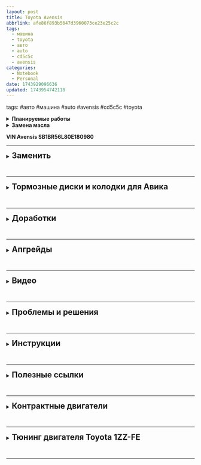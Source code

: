 ```yaml
---
layout: post
title: Toyota Avensis
abbrlink: afe86f893b5647d3960073ce23e25c2c
tags:
  - машина
  - toyota
  - авто
  - auto
  - cd5c5c
  - avensis
categories:
  - Notebook
  - Personal
date: 1743929096636
updated: 1743954742118
---
```


tags: #авто #машина #auto #avensis #cd5c5c #toyota

<details>
<summary><b>Планируемые работы<b></summary>

- [x] &#x20;Замена поликлинового ремня
- [x] &#x20;Сцепление
- [ ] &#x20;Замена крепления поддона масла
- [x] &#x20;ТО ходовой и подвески
- [x] &#x20;Крыша и левая стойка - снятие лкп и окрас
- [ ] &#x20;Полировка кузова
- [x] &#x20;Новая оптика
- [x] &#x20;Полировка и защита фар
- [x] &#x20;Поменять противотуманую фару
- [x] &#x20;Закрепить передний бампер и арки
- [ ] &#x20;Полная чистка салона
- [x] &#x20;Купить и поставить магнитолу
- [ ] &#x20;Купить и установить Starline AS90 Eco <https://store.starline.ru/catalog/avtosignalizatsii/starline_as90_eco/>
- [x] &#x20;Ковры в салон и багажник (EVO)
- [ ] &#x20;Поменять чехлы салона
- [x] &#x20;Замена прокладки впускного коллектора (арт. 1717122060) - <https://www.youtube.com/watch?v=fYVQSuQbr4M>

</details>

<details>
<summary><b>Замена масла<b></summary>

| Дата       | Пробег       | Масло                                |
| ---------- | ------------ | ------------------------------------ |
| 04.04.2023 | \~226 000 км | G-Energy Synthetic Far East 5W-30    |
| 30.01.2024 | \~237 000 км | Wolf Ecotech 5w30                    |
| 15.07.2024 | \~246 000 км | GNV Explosive Energy Synthetic 5W-30 |
| 07.01.2025 | \~252 500 км | G-Energy Synthetic Far East 5W-30    |

</details>

VIN Avensis
SB1BR56L80E180980

***

<details>
<summary><h2 style=display:inline>Заменить<h2></summary>

<https://www.drive2.ru/l/582766452562473224/> - Прокладка дроссельной заслонки номер детали [**2227122040**](https://www.drive2.ru/parts?query=2227122040) и Прокладка впускного коллектора номер\*\*: [**1717122030**](https://www.drive2.ru/parts?query=1717122030).

<https://www.youtube.com/watch?v=fYVQSuQbr4M>

![32d2042bda1485d1c2b3fb43a5c75a06.png](/resources/5844ee4aedc14d16b1e4b013551f24de.png)

</details>

***

<details>
<summary><h2 style=display:inline>Тормозные диски и колодки для Авика<h2></summary>

Для 1.8 Рестайл (2006 г.в.) в круг :

Тормозные диски и колодки (цены АВТОДОК Великий Новгород)

Колодки тормозные передние
Оригинал: № [**04465-05280**](https://www.drive2.ru/parts?query=0446505280)
TEXTAR (PAGID 660): №[**2376802**](https://www.drive2.ru/parts?query=2376802), цена за комплект из 4 шт. 1937 р.

Колодки тормозные задние
Оригинал: [**04466-05010**](https://www.drive2.ru/parts?query=0446605010)
TEXTAR(T4148) : № [**2362002**](https://www.drive2.ru/parts?query=2362002), цена цена за комплект из 4 шт. 1740 р.

Диски тормозные передние
Оригинал: № [**43512-05040**](https://www.drive2.ru/parts?query=4351205040)
TEXTAR PRO: № [**92135503**](https://www.drive2.ru/parts?query=92135503), цена 1852 р.за 1 диск Х 2=3704р.

Диски тормозные задние
Оригинал: № [**42431-05060**](https://www.drive2.ru/parts?query=4243105060)
TEXTAR PRO: № [**92135703**](https://www.drive2.ru/parts?query=92135703), цена 1116 р. за 1 шт. Х2=2232 р.

ИТОГО : **<span style="color: #cd5c5c">9613 рублей за комплект по кругу</span>**, но они будут новые, диски будут серии PRO уже с покрытием и не ржавеют.

![167bd87d3ea535f896a9c0116dc970a9.png](/resources/39fe8808df6b422c93d996d8ac86696d.png)

</details>

***

<details>
<summary><h2 style="display: inline">Доработки<h2></summary>

### Магнитола

[Купить](https://aliexpress.ru/item/1005004370154232.html)

***

### Автозвук

[Как ЗАРАБАТЫВАТЬ 100 ТЫСЯЧ в месяц в гараже? | АВТОЗВУК С НУЛЯ](https://www.youtube.com/watch?v=p7B9k2Jakrs)

по ПРОМОКОДУ - DRIVE Ильдар предоставляет 15% скидку на свои услуги, обратиться к нему можно через
тг - <https://t.me/ildar524>
инст - *ildar2001*

***

### Госномер

Купить рамки нержавейка → в озоне в избранном

Обновить госномер на новый образец без флага -

[Изготовление дубликатов номеров на авто](https://mtplast.ru/grazhdanskie/avtomobili/legkovye-gruzovye-i-avtobusy/)

</details>

***

<details>
<summary><h2 style=display:inline>Апгрейды<h2></summary>

[Toyota Avensis wagon "LinerV430" на DRIVE2.RU](https://www.drive2.ru/r/toyota/avensis/667163/)

[Toyota Avensis на DRIVE2.RU](https://www.drive2.ru/r/toyota/avensis/535135608847204945/)

Парень сделал много доработок, разбирается в авиках – <https://www.youtube.com/user/LISu3ULLIuMA/videos>

[Подогрев руля для Авенсис Т25 - Toyota Avensis, 1.8 л., 2006 года на DRIVE2](https://www.drive2.ru/l/494668083386908896/)

Подогрев руля

[Передняя парковочная камера! - Toyota Avensis, 1.8 л., 2003 года на DRIVE2](https://www.drive2.ru/l/474958512825303155/)

Фронтальная камера с сервоприводом. Производитель - [**LIK-ART**](https://www.drive2.ru/users/lik-art/)

[Фронтальная камера с сервоприводом для Авенсис Т25 - Toyota Avensis, 1.8 л., 2006 года на DRIVE2](https://www.drive2.ru/l/494845379636887789/?page=0#comments)

Фронтальная камера с сервоприводом. Производитель - [**LIK-ART**](https://www.drive2.ru/users/lik-art/)

[LED MTF - Toyota Avensis, 1.8 л., 2008 года на DRIVE2](https://www.drive2.ru/l/554988115920420952/)

<https://www.youtube.com/watch?v=-1alIZZZWXc&feature=emb_logo>

</details>

***

<details>
<summary><h2 style=display:inline>Видео<h2></summary>

[Быстрая диагностика Муфты VVTI Avensis 1zzfe](https://www.youtube.com/watch?v=tmZyhh-_M1k\&feature=emb_logo)

[Плавают обороты плюс вибрация двигателя Тойота Королла 120 левый руль](https://www.youtube.com/watch?v=rrP_kPcuG60)

[1zz fe троит двигатель, масложор](https://www.youtube.com/watch?v=kojS49ml_q0)

[Почему двигатель троит а диагностика ничего не показывает](https://www.youtube.com/watch?v=6veC3wYK7IY)

[Toyota Avensis: замена линз на Hella 3R + полировка фар. Какой получился свет?](https://www.youtube.com/watch?v=NbArOiZPE24)

</details>

***

<details>
<summary><h2 style=display:inline>Проблемы и решения<h2></summary>

### Не горит фара

[Не горит ближний свет, левая фара - Toyota Avensis, 1.8 л., 2007 года на DRIVE2](https://www.drive2.ru/l/5654068/?page=0#comments)

Как починилось:

Выяснилось, что под капотом есть аж 3 блока предохранителей и нужный нам находится на радиаторе, никогда его не замечал)

открыв крышку, нашелся мертвый предохранитель на 15А, заменив который все вернулось на круги своя)

![у меня верхних на 10А не было, только оба на 15А. Нужный мне левый выделил для наглядности](/resources/cbca323111b44255b8d4c13e0ab92f0a.png)

у меня верхних на 10А не было, только оба на 15А. Нужный мне левый выделил для наглядности

![43d438d42135a2d550d60e5b6b09dc43.png](/resources/aa94867003304e6cbc7ccb39c9f363a8.png)

***

### Первый цилиндр

<https://www.youtube.com/watch?v=u4MVrSimBWQ>

[Как умирает 1ZZ-FE. Характерный износ двигателя. Видеоэндоскопия](https://www.youtube.com/watch?v=u4MVrSimBWQ)

![cb6d24bff2097b1ca57abee6f8edd0d7.png](/resources/c011fe7b7e5d4e2f9bd79064ab90f102.png)

***

### Падают обороты на морозе вплоть до того что двигатель глохнет

<https://www.drom.ru/faq/toyota/avensis/Plavayut-oboroti-pri-holodnom-zapuskezavoditsya-otlichno-Mashina-glohnet-cherez-5-20-sekund-207460.html>

- Чистка впускного коллектора
- Замена ДПРВ / ДПКВ
- Замена датчика давления топлива
- Замена топливного фильтра / насоса

***

### Стук в двигателе

Шатунный вкладыш 4 й цилиндр. В итоге вылез шатун в бок. Замена мотора

[1zz-fe стук в двигателе. часть 3](https://www.youtube.com/watch?v=VAFCetFdeV4)

***

### Скачут обороты на холостом ходу и доносятся «хлопки» из выхлопной трубы (попробовать [поменять прокладку впускного коллектора](https://www.youtube.com/watch?v=fYVQSuQbr4M))

UPD. Прокладка была поменяна - обороты стали скакать меньше, но хлопки остались.

#### Возможные решения:

- [x] &#x20;Плавают обороты. Вопрос решается промывкой блока дроссельной заслонки и клапана холостого хода.
- [x] &#x20;Чистка дроссельной заслонки
- [ ] &#x20;Замена топливного фильтра
- [x] &#x20;Скинуть и закинуть клеммы и адаптировать обороты (2 тыс. обороты около 2 мин.)
- [ ] &#x20;Замена катушки зажигания
- [ ] &#x20;Возможно проблема в генераторе напряжения. Проверить можно отключив аккум на заведенном, если заглохнет - значит проблема в генераторе.
- [ ] &#x20;Датчик ДМРВ
- [x] &#x20;Замена свечей (ссылка на тему во вложениях)
- [ ] &#x20;Проверить не замыкается ли желто-черный провод от катушек зажигания (часто провод протирается и начинает замыкать из-за чего горят катушки)

</details>

***

<details>
<summary><h2 style=display:inline>Инструкции<h2></summary>

[Как повысить напряжение бортовой сети](https://www.youtube.com/watch?v=mAKyNPrJOWY&)

[Тойота Авенсис как запрограммировать ключ](https://youtu.be/h3KLo18ThrA)

</details>

***

<details>
<summary><h2 style=display:inline>Полезные ссылки<h2></summary>

[Блок предохранителей Toyota Avensis с 2003 года](https://avtoblokrele.ru/toyota/blok-predohranitelej-toyota-avensis-s-2003-goda.html)

[Расположение всех предохранителей на Toyota Avensis с 2003 года - Смотреть в Эфире](https://yandex.ru/efir?stream_id=48735b34ccf13a4499f26c31db0c011a\&from_block=player_share_button_yavideo)

[1ZZ-FE - двигатель Тойота Авенсис 1.8 литра | Otoba.ru](https://otoba.ru/dvigatel/toyota/1zz-fe.html#tth)

[Полезные ссылки про тойота авенсис - Toyota Avensis, 1.8 liter, 2007 year on DRIVE2](https://www.drive2.com/l/7989491/)

[STAR LINE TWAGE A8 - инструкция по эксплуатации и установке](http://www.autoelectric.ru/autoalarm/starline/twage-a8/a8.htm)

</details>

***

<details>
<summary><h2 style=display:inline>Контрактные двигатели<h2></summary>

[**https://ufa.torens-auto.com/catalog/dvigatel\_v\_sbore/filter/torgovaya\_marka-is-toyota/model\_multiple-is-avensis/dvigatel-is-1zz-fe/apply/**](https://ufa.torens-auto.com/catalog/dvigatel_v_sbore/filter/torgovaya_marka-is-toyota/model_multiple-is-avensis/dvigatel-is-1zz-fe/apply/)

</details>

***

<details>
<summary><h2 style=display:inline>Тюнинг двигателя Toyota 1ZZ-FE<h2></summary>

<https://www.youtube.com/watch?v=5gNnQuJwRnA&t=105s>

<https://www.youtube.com/watch?v=5gNnQuJwRnA&t=105s>

### Чип-тюнинг. Атмо

Как правильно доработать 1ZZ без турбин и прочих наддувов, вариантов не очень много, но кое-что есть… холодный забор воздуха, распредвалы Monkey Wrench Racing Stage 2 фаза 272, подъем 10мм, выхлоп прямоточный с пауком 4-2-1, это барахло даст до 30 л.с., а также более злой и приятный характер мотора. Дальше лезть нет смысла.

### Турбина на 1ZZ-FE

Приобретается турбокит на базе Garrett GT28, с коллектором, мидпайпом, даунпайпом, интеркулером, блоуоффом, вместе с этим берутся форсунки 440сс, насос Walbro 255, мозги Apexi Power FC, дуем 0.5 бар, получаем 200 л.с. на стоковой поршневой. Чтоб задуть больше нужно снижать степень сжатия путем установки кованых шатунов и поршней под сж 8.5, заменить форсунки на 550сс/630сс, не лишним будет сделать портинг ГБЦ, варить выхлоп на 2.5 дюймовой трубе и дуть 300+ л.с. пока не развалится.

### Компрессор на 1ZZ-FE

Берем компрессор Toyota SC14, интеркулер, блоуофф, на впуск холодный забор воздуха, форсунки 440сс, насос Walbro 255 lph, настройка Greddy E-manage Ultimate, на стандарной поршневой выдаст около 200 л.с.

</details>

***
